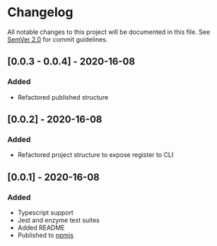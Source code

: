 # Changelog

All notable changes to this project will be documented in this file. See [SemVer 2.0](https://semver.org/) for commit guidelines.

## [0.0.3 - 0.0.4] - 2020-16-08

### Added

- Refactored published structure

## [0.0.2] - 2020-16-08

### Added

- Refactored project structure to expose register to CLI

## [0.0.1] - 2020-16-08

### Added

- Typescript support
- Jest and enzyme test suites
- Added README
- Published to [npmjs](https://www.npmjs.com/package/snackables)
